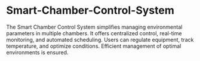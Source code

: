 # Smart-Chamber-Control-System
The Smart Chamber Control System simplifies managing environmental parameters in multiple chambers. It offers centralized control, real-time monitoring, and automated scheduling. Users can regulate equipment, track temperature, and optimize conditions. Efficient management of optimal environments is ensured.
